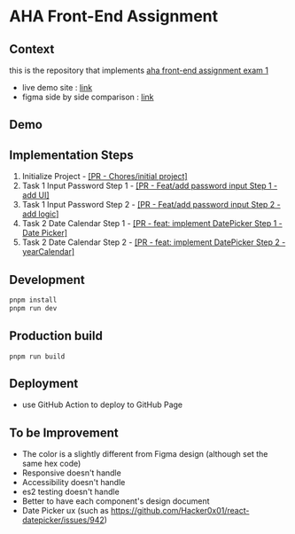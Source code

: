 # AHA Front-End Assignment

## Context

this is the repository that implements [aha front-end assignment exam 1](https://docs.google.com/document/d/1OfUtksOOGix-W81D6URAAtPOhabH_mcLEHEq5qZGMlg/edit)

- live demo site : [link](https://benqqqq.github.io/aha-fe-assignment/)
- figma side by side comparison : [link](<https://www.figma.com/file/RDeMksdEhjhNKpISYGMkm8/Front-end-Exam-(Mitch-Wu)?type=design&node-id=6083%3A309&t=tH2GXLqIwh3dqMVI-1>)

## Demo

## Implementation Steps

1. Initialize Project - [[PR - Chores/initial project]](https://github.com/benqqqq/aha-fe-assignment/pull/1)
2. Task 1 Input Password Step 1 - [[PR - Feat/add password input Step 1 - add UI]](https://github.com/benqqqq/aha-fe-assignment/pull/2)
3. Task 1 Input Password Step 2 - [[PR - Feat/add password input Step 2 - add logic]](https://github.com/benqqqq/aha-fe-assignment/pull/6)
4. Task 2 Date Calendar Step 1 - [[PR - feat: implement DatePicker Step 1 - Date Picker]](https://github.com/benqqqq/aha-fe-assignment/pull/7)
5. Task 2 Date Calendar Step 2 - [[PR - feat: implement DatePicker Step 2 - yearCalendar]](https://github.com/benqqqq/aha-fe-assignment/pull/8)

## Development

```bash
pnpm install
pnpm run dev
```

## Production build

```base
pnpm run build
```

## Deployment

- use GitHub Action to deploy to GitHub Page

## To be Improvement

- The color is a slightly different from Figma design (although set the same hex code)
- Responsive doesn't handle
- Accessibility doesn't handle
- es2 testing doesn't handle
- Better to have each component's design document
- Date Picker ux (such as https://github.com/Hacker0x01/react-datepicker/issues/942)
